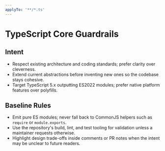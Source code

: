 ```yaml
---
applyTo: '**/*.ts'
---
```


# TypeScript Core Guardrails

## Intent
- Respect existing architecture and coding standards; prefer clarity over cleverness.
- Extend current abstractions before inventing new ones so the codebase stays cohesive.
- Target TypeScript 5.x outputting ES2022 modules; prefer native platform features over polyfills.

## Baseline Rules
- Emit pure ES modules; never fall back to CommonJS helpers such as `require` or `module.exports`.
- Use the repository's build, lint, and test tooling for validation unless a maintainer requests otherwise.
- Highlight design trade-offs inside comments or PR notes when the intent may be unclear to future readers.

